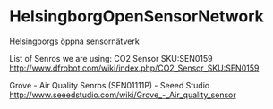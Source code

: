 HelsingborgOpenSensorNetwork
============================

Helsingborgs öppna sensornätverk 


List of Senros we are using:
CO2 Sensor SKU:SEN0159
http://www.dfrobot.com/wiki/index.php/CO2_Sensor_SKU:SEN0159


Grove - Air Quality Senros (SEN01111P) - Seeed Studio 
http://www.seeedstudio.com/wiki/Grove_-_Air_quality_sensor